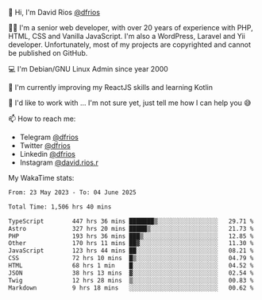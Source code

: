 👋 Hi, I'm David Rios [@dfrios](https://github.com/dfrios)

👨‍💻 I'm a senior web developer, with over 20 years of experience with PHP, HTML, CSS and Vanilla JavaScript. I'm also a WordPress, Laravel and Yii developer. Unfortunately, most of my projects are copyrighted and cannot be published on GitHub.

💻 I'm Debian/GNU Linux Admin since year 2000

🌱 I'm currently improving my ReactJS skills and learning Kotlin

💞️ I'd like to work with ... I'm not sure yet, just tell me how I can help you 😅


📫 How to reach me:
* Telegram [@dfrios](https://t.me/dfrios)
* Twitter [@dfrios](https://twitter.com/dfrios)
* Linkedin [@dfrios](https://linkedin.com/in/dfrios)
* Instagram [@david.rios.r](https://instagram.com/david.rios.r)



My WakaTime stats:
<!--START_SECTION:waka-->

```txt
From: 23 May 2023 - To: 04 June 2025

Total Time: 1,506 hrs 40 mins

TypeScript        447 hrs 36 mins ███████▒░░░░░░░░░░░░░░░░░   29.71 %
Astro             327 hrs 20 mins █████▒░░░░░░░░░░░░░░░░░░░   21.73 %
PHP               193 hrs 36 mins ███▒░░░░░░░░░░░░░░░░░░░░░   12.85 %
Other             170 hrs 11 mins ██▓░░░░░░░░░░░░░░░░░░░░░░   11.30 %
JavaScript        123 hrs 44 mins ██░░░░░░░░░░░░░░░░░░░░░░░   08.21 %
CSS               72 hrs 10 mins  █▒░░░░░░░░░░░░░░░░░░░░░░░   04.79 %
HTML              68 hrs 1 min    █░░░░░░░░░░░░░░░░░░░░░░░░   04.52 %
JSON              38 hrs 13 mins  ▓░░░░░░░░░░░░░░░░░░░░░░░░   02.54 %
Twig              12 hrs 28 mins  ▒░░░░░░░░░░░░░░░░░░░░░░░░   00.83 %
Markdown          9 hrs 18 mins   ░░░░░░░░░░░░░░░░░░░░░░░░░   00.62 %
```

<!--END_SECTION:waka-->
